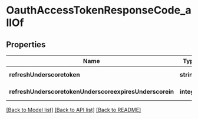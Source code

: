 # OauthAccessTokenResponseCode_allOf

## Properties
Name | Type | Description | Notes
------------ | ------------- | ------------- | -------------
**refreshUnderscoretoken** | **string** |  | [default to null]
**refreshUnderscoretokenUnderscoreexpiresUnderscorein** | **integer** |  | [default to null]

[[Back to Model list]](../README.md#documentation-for-models) [[Back to API list]](../README.md#documentation-for-api-endpoints) [[Back to README]](../README.md)


